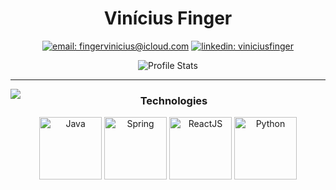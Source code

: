 <div align="center">

# Vinícius Finger

[![email: fingervinicius@icloud.com](https://img.shields.io/static/v1?label=Email&message=%20&color=8B89CC&labelColor=8B89CC&logoColor=FFF&style=for-the-badge&logo=protonmail)](mailto:fingervinicius@icloud.com)
[![linkedin: viniciusfinger](https://img.shields.io/static/v1?label=Linkedin&message=%20&color=0077B5&labelColor=0077B5&logoColor=FFF&style=for-the-badge&logo=linkedin)](https://linkedin.com/in/viniciusfinger/)

![Profile Stats](https://github-readme-stats.vercel.app/api?username=viniciusfinger&show_icons=true)

</div>

---

<!-- ## 💻 Programming -->

<img src="https://github-readme-stats.vercel.app/api/top-langs/?username=viniciusfinger&hide_border=true&langs_count=15&hide=jupyter%20notebook,html,c%2B%2B,shell&title_color=000" align="left">

<div align="center">

### Technologies

<img src="https://lh3.googleusercontent.com/proxy/HFTUKuY1nM21kLgHXJzuSMvzEsgAX8oy89bqE7cYmq8Ayv4P9_rR6XsuS4impZFc3XOJT9OEhXywFv7v2jxzUA9mIUUqYDuhEkxjDNxy84WFxdBmACg" width="100" alt="Java">
<img src="https://img.icons8.com/color/452/spring-logo.png" width="100" alt="Spring">
<img src="https://external-content.duckduckgo.com/iu/?u=https%3A%2F%2Fvideo-react.js.org%2Fassets%2Flogo.png&f=1&nofb=1" width="100" alt="ReactJS">
<img src="https://cdn.freebiesupply.com/logos/large/2x/python-5-logo-png-transparent.png" width="100" alt="Python">
</div>

